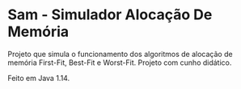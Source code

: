# Sam - Simulador Alocação De Memória
Projeto que simula o funcionamento dos algoritmos de alocação de memória First-Fit, Best-Fit e Worst-Fit.
Projeto com cunho didático.

Feito em Java 1.14.
